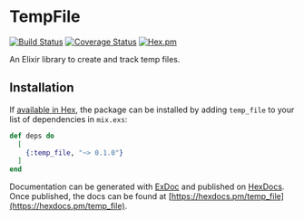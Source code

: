 # TempFile

[![Build Status](https://travis-ci.org/tlux/temp_file.svg?branch=master)](https://travis-ci.org/tlux/temp_file)
[![Coverage Status](https://coveralls.io/repos/github/tlux/temp_file/badge.svg?branch=master)](https://coveralls.io/github/tlux/temp_file?branch=master)
[![Hex.pm](https://img.shields.io/hexpm/v/sftp_client.svg)](https://hex.pm/packages/sftp_client)

An Elixir library to create and track temp files.

## Installation

If [available in Hex](https://hex.pm/docs/publish), the package can be installed
by adding `temp_file` to your list of dependencies in `mix.exs`:

```elixir
def deps do
  [
    {:temp_file, "~> 0.1.0"}
  ]
end
```

Documentation can be generated with [ExDoc](https://github.com/elixir-lang/ex_doc)
and published on [HexDocs](https://hexdocs.pm). Once published, the docs can
be found at [https://hexdocs.pm/temp_file](https://hexdocs.pm/temp_file).

